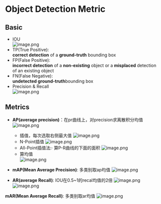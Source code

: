 # Object Detection Metric

## Basic 
- IOU  
![image.png](https://i.loli.net/2021/10/20/uiAwneoU1bMkDEB.png)
- TP(True Positive):  
**correct detection** of a **ground-truth** bounding box
- FP(False Positive):  
**incorrect detection** of a **non-existing** object or a **misplaced**
detection of an existing object
- FN(False Negative):  
**undetected ground-truth**bounding box
- Precision & Recall  
![image.png](https://i.loli.net/2021/10/20/TY5uPwI81WEx9lU.png)

## Metrics

- **AP(average precision)**：在pr曲线上，对precision求离散积分均值
  ![image.png](https://i.loli.net/2021/10/20/HmJ8IZbjT4keO6d.png)
  - 插值，每次选取右侧最大值
  ![image.png](https://i.loli.net/2021/10/20/jy1Ymlc6nV2RKxI.png) 
  - N-Point插值
  ![image.png](https://i.loli.net/2021/10/20/sPHy9O76S5WV8pk.png)
  - All-Point插值法:· 算P-R曲线的下面的面积
  ![image.png](https://i.loli.net/2021/10/20/uY4AtXJjBpbDcfn.png)
  - 算均值  
  ![image.png](https://i.loli.net/2021/10/20/OKir53jAbphL9Yt.png)

- **mAP(Mean Average Precision)**: 多类别取ap均值
  ![image.png](https://i.loli.net/2021/10/20/AiBORralCgNjQXV.png)

- **AR(average Recall)**: IOU在0.5~1的recal均值的2倍
  ![image.png](https://i.loli.net/2021/10/20/Q21BuYJdcnF9vot.png)
  ![image.png](https://i.loli.net/2021/10/20/7RwgcLK5W6XMSFf.png)

**mAR(Mean Average Recall)**: 多类别取ar均值
  ![image.png](https://i.loli.net/2021/10/20/Rmnc57tIa2FfTCQ.png)